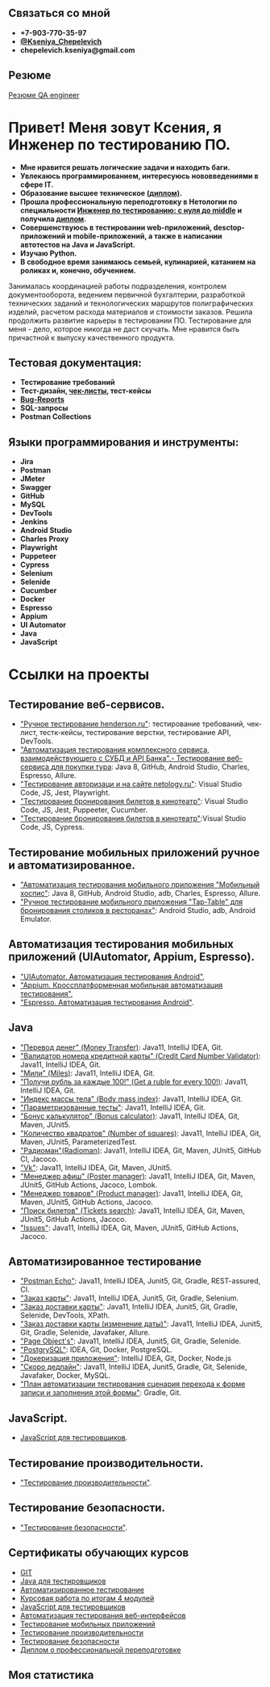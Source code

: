 ## Связаться со мной
 * __+7-903-770-35-97__
 * __[@Kseniya_Chepelevich](https://t.me/Kseniya_Chepelevich)__
 * __chepelevich.kseniya@gmail.com__
 
 ## Резюме
 [Резюме QA engineer](https://github.com/KseniyaChepelevich/KseniyaChepelevich/blob/main/CV_QA_engineer.pdf)

# Привет! Меня зовут Ксения, я Инженер по тестированию ПО.
* __Мне нравится решать логические задачи и находить баги.__
* __Увлекаюсь программированием, интересуюсь нововведениями в сфере IT.__
* __Образование высшее техническое [(диплом)](https://github.com/KseniyaChepelevich/KseniyaChepelevich/blob/main/Certificates/Diplom_HE.pdf).__
* __Прошла профессиональную переподготовку в Нетологии по специальности [Инженер по тестированию: с нуля до middle](https://netology.ru/programs/qa-middle) и получила [диплом](https://github.com/KseniyaChepelevich/KseniyaChepelevich/blob/main/Certificates/Diploma.pdf).__
* __Совершенствуюсь в тестировании web-приложений, desctop-приложений и  mobile-приложений, а также в написании автотестов на Java и JavaScript.__
* __Изучаю Python.__
* __В свободное время занимаюсь семьей, кулинарией, катанием на роликах и, конечно, обучением.__

Занималась координацией работы подразделения, контролем документооборота, ведением первичной бухгалтерии, разработкой технических заданий и технологических маршрутов полиграфических изделий, расчетом расхода материалов и стоимости заказов. Решила продолжить развитие карьеры в тестировании ПО. Тестирование для меня - дело, которое никогда не даст скучать. Мне нравится быть причастной к выпуску качественного продукта.

## Тестовая документация:
* __Тестирование требований__
* __Тест-дизайн, [чек-листы](https://github.com/KseniyaChepelevich/KseniyaChepelevich/tree/main/Test_documentation/Check_lists), тест-кейсы__
* __[Bug-Reports](https://github.com/KseniyaChepelevich/KseniyaChepelevich/tree/main/Test_documentation/Bug_reports)__
* __SQL-запросы__
* __Postman Collections__

## Языки программирования и инструменты:
* __Jira__
* __Postman__
* __JMeter__
* __Swagger__
* __GitHub__
* __MySQL__
* __DevTools__
* __Jenkins__
* __Android Studio__
* __Charles Proxy__
* __Playwright__ 
* __Puppeteer__
* __Cypress__
* __Selenium__
* __Selenide__
* __Cucumber__
* __Docker__
* __Espresso__
* __Appium__
* __UI Automator__
* __Java__
* __JavaScript__


# Ссылки на проекты 


## Тестирование веб-сервисов.
* ["Ручное тестирование henderson.ru"](https://docs.google.com/spreadsheets/d/1HsmOOkTPuGNssnu1JD4DQ98-QDzl_JP6cHaYZ4TpPBw/edit#gid=0): тестирование требований, чек-лист, тестк-кейсы, тестирование верстки, тестирование API, DevTools.
* ["Автоматизация тестирования комплексного сервиса, взаимодействующего с СУБД и API Банка".- Тестирование веб-сервиса для покупки тура](https://github.com/KseniyaChepelevich/course_project.git): Java 8, GitHub, Android Studio, Charles, Espresso, Allure.
* ["Тестирование авторизаци и на сайте netology.ru"](https://github.com/KseniyaChepelevich/Test_Playwright): Visual Studio Code, JS, Jest, Playwright.
* ["Тестирование бронирования билетов в кинотеатр"](https://github.com/KseniyaChepelevich/7.5_puppeteer_ticket_booking): Visual Studio Code, JS, Jest, Puppeeter, Cucumber.
* ["Тестирование бронирования билетов в кинотеатр"](https://github.com/KseniyaChepelevich/Cypress2_cinema):Visual Studio Code, JS, Cypress.


## Тестирование мобильных приложений ручное и автоматизированное.
* ["Автоматизация тестирования мобильного приложения "Мобильный хоспис"](https://github.com/KseniyaChepelevich/diplom/tree/testing): Java 8, GitHub, Android Studio, adb, Charles, Espresso, Allure.
* ["Ручное тестирование мобильного приложения "Tap-Table" для бронирования столиков в ресторанах"](https://github.com/KseniyaChepelevich/KseniyaChepelevich/tree/main/Projects/Manual_mobile_testing/Mobile_application_Tap_Table): Android Studio, adb, Android Emulator.

## Автоматизация тестирования мобильных приложений (UIAutomator, Appium, Espresso).
* ["UIAutomator. Автоматизация тестирования Android"](https://github.com/KseniyaChepelevich/2.2._UI_Automator.git),
* ["Appium. Кроссплатформенная мобильная автоматизация тестирования"](https://github.com/KseniyaChepelevich/appium-tests.git),
* ["Espresso. Автоматизация тестирования Android"](https://github.com/KseniyaChepelevich/2.5-espresso.git).

## Java
* ["Перевод денег" (Money Transfer)](https://github.com/KseniyaChepelevich/Money-Transfer.git): Java11, IntelliJ IDEA, Git.
* ["Валидатор номера кредитной карты" (Credit Card Number Validator)](https://github.com/KseniyaChepelevich/Credit-Card-Number-Validator.git): Java11, IntelliJ IDEA, Git.
* ["Мили" (Miles)](https://github.com/KseniyaChepelevich/New-Miles.git): Java11, IntelliJ IDEA, Git.
* ["Получи рубль за каждые 100!" (Get a ruble for every 100!)](https://github.com/KseniyaChepelevich/Get-one-ruble-for-every-100.git): Java11, IntelliJ IDEA, Git.
* ["Индекс массы тела" (Body mass index)](https://github.com/KseniyaChepelevich/Body-mass-index.git): Java11, IntelliJ IDEA, Git.
* ["Параметризованные тесты"](https://github.com/KseniyaChepelevich/Loan-calculator): Java11, IntelliJ IDEA, Git.
* ["Бонус калькулятор" (Bonus calculator)](https://github.com/KseniyaChepelevich/bonus-calc-test1): Java11, IntelliJ IDEA, Git, Maven, JUnit5.
* ["Количество квадратов" (Number of squares)](https://github.com/KseniyaChepelevich/SQRService.git): Java11, IntelliJ IDEA, Git, Maven, JUnit5, ParameterizedTest.
* ["Радиоман"(Radioman)](https://github.com/KseniyaChepelevich/Radioman.git): Java11, IntelliJ IDEA, Git, Maven, JUnit5, GitHub CI, Jacoco.
* ["Vk"](https://github.com/KseniyaChepelevich/Vk.git): Java11, IntelliJ IDEA, Git, Maven, JUnit5.
* ["Менеджер афиш" (Poster manager)](https://github.com/KseniyaChepelevich/Poster-manager): Java11, IntelliJ IDEA, Git, Maven, JUnit5, GitHub Actions, Jacoco, Lombok.
* ["Менеджер товаров" (Product manager)](https://github.com/KseniyaChepelevich/Product-new): Java11, IntelliJ IDEA, Git, Maven, JUnit5, GitHub Actions, Jacoco.
* ["Поиск билетов" (Tickets search)](https://github.com/KseniyaChepelevich/Ticket-search): Java11, IntelliJ IDEA, Git, Maven, JUnit5, GitHub Actions, Jacoco.
* ["Issues"](https://github.com/KseniyaChepelevich/Issues.git): Java11, IntelliJ IDEA, Git, Maven, JUnit5, GitHub Actions, Jacoco.

  
## Автоматизированное тестирование
* ["Postman Echo"](https://github.com/KseniyaChepelevich/postman_echo.git): Java11, IntelliJ IDEA, Junit5, Git, Gradle, REST-assured, CI. 
* ["Заказ карты"](https://github.com/KseniyaChepelevich/card_order): Java11, IntelliJ IDEA, Junit5, Git, Gradle, Selenium.
* ["Заказ доставки карты"](https://github.com/KseniyaChepelevich/Card-delivery-order): Java11, IntelliJ IDEA, Junit5, Git, Gradle, Selenide, DevTools, XPath.
* ["Заказ доставки карты (изменение даты)"](https://github.com/KseniyaChepelevich/Card-delivery-order-change-date.git): Java11, IntelliJ IDEA, Junit5, Git, Gradle, Selenide, Javafaker, Allure.
* ["Page Object's"](https://github.com/KseniyaChepelevich/page-object): Java11, IntelliJ IDEA, Junit5, Git, Gradle, Selenide.
* ["PostgrySQL"](https://github.com/KseniyaChepelevich/PostgrySQL.git): IDEA, Git, Docker, PostgreSQL.
* ["Докеризация приложения"](https://github.com/KseniyaChepelevich/Docker.git): IntelliJ IDEA, Git, Docker, Node.js
* ["Скоро дедлайн"](https://github.com/KseniyaChepelevich/deadline.git): Java11, IntelliJ IDEA, Junit5, Gradle, Git, Selenide, Javafaker, Docker, MySQL. 
* ["План автоматизации тестирования сценария перехода к форме записи и заполнения этой формы"](https://github.com/KseniyaChepelevich/introduction-of-automation): Gradle, Git.


 
## JavaScript. 
* [JavaScript для тестировщиков](https://github.com/KseniyaChepelevich/bjs-2-homeworks.git).


  
## Тестирование производительности. 
* ["Тестирование производительности"](https://github.com/KseniyaChepelevich/Chepelevich-Kseniya/blob/main/Homework_for_the_Performance_Testing_course.md). 

 
## Тестирование безопасности. 
* ["Тестирование безопасности"](https://github.com/KseniyaChepelevich/Chepelevich-Kseniya/blob/main/Homework_for_Security_Testing.md). 


 


## Сертификаты обучающих курсов

* [GIT](https://github.com/KseniyaChepelevich/KseniyaChepelevich/blob/main/Certificates/git.pdf)
* [Java для тестировщиков](https://github.com/KseniyaChepelevich/KseniyaChepelevich/blob/main/Certificates/java_for_testers.pdf)
* [Автоматизированное тестирование](https://github.com/KseniyaChepelevich/KseniyaChepelevich/blob/main/Certificates/automated_testing.pdf)
* [Курсовая работа по итогам 4 модулей](https://github.com/KseniyaChepelevich/KseniyaChepelevich/blob/main/Certificates/course_work.pdf)
* [JavaScript для тестировщиков](https://github.com/KseniyaChepelevich/KseniyaChepelevich/blob/main/Certificates/javascript_for_testers.pdf)
* [Автоматизация тестирования веб-интерфейсов](https://github.com/KseniyaChepelevich/KseniyaChepelevich/blob/main/Certificates/web_interface_testing_automation.pdf)
* [Тестирование мобильных приложений](https://github.com/KseniyaChepelevich/KseniyaChepelevich/blob/main/Certificates/mobile_app_testing.pdf)
* [Тестирование производительности](https://github.com/KseniyaChepelevich/Chepelevich-Kseniya/blob/main/Certificates/performance_testing.pdf)
* [Тестирование безопасности](https://github.com/KseniyaChepelevich/Chepelevich-Kseniya/blob/main/Certificates/security_testing.pdf)
* [Диплом о профессиональной переподготовке](https://github.com/KseniyaChepelevich/KseniyaChepelevich/blob/main/Certificates/Diploma.pdf)

## Моя статистика

